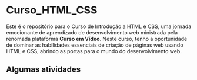 # Curso_HTML_CSS
   
Este é o repositório para o Curso de Introdução a HTML e CSS, uma jornada emocionante de aprendizado de desenvolvimento web 
ministrada pela renomada plataforma **Curso em Vídeo**. Neste curso, tenho a oportunidade de dominar as habilidades essenciais 
de criação de páginas web usando HTML e CSS, abrindo as portas para o mundo do desenvolvimento web.

## Algumas atividades

###

